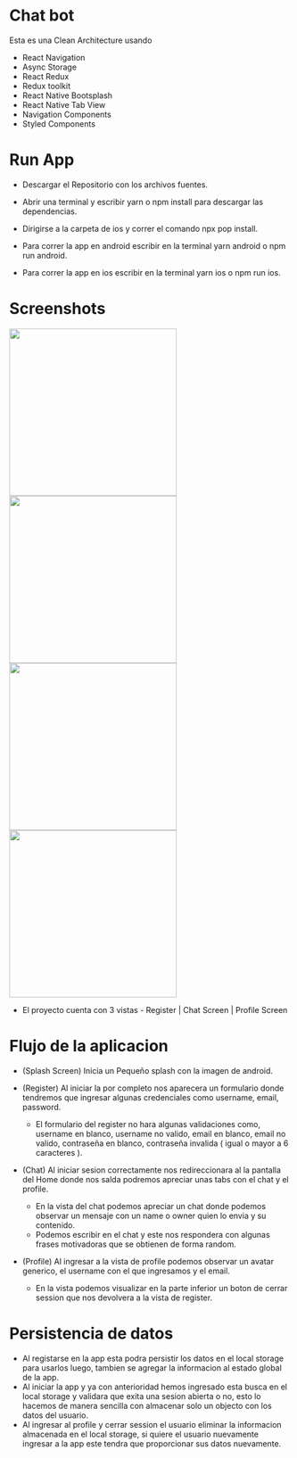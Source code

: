 # Chat bot

Esta es una Clean Architecture usando

- React Navigation
- Async Storage
- React Redux
- Redux toolkit
- React Native Bootsplash
- React Native Tab View
- Navigation Components
- Styled Components

# Run App

- Descargar el Repositorio con los archivos fuentes.
- Abrir una terminal y escribir yarn o npm install para descargar las dependencias.
- Dirigirse a la carpeta de ios y correr el comando npx pop install.
- Para correr la app en android escribir en la terminal yarn android o npm run android.

- Para correr la app en ios escribir en la terminal yarn ios o npm run ios.

# Screenshots

<img src='https://user-images.githubusercontent.com/45502428/151078596-33f0dadc-6a1b-49ba-b411-ac82638653e7.jpg' width="300px" />
<img src='https://user-images.githubusercontent.com/45502428/151078757-d145e312-042d-4a86-989d-9935bd8f5e33.jpg' width="300px" />
<img src='https://user-images.githubusercontent.com/45502428/151078765-cec854e2-692a-4ad3-a3d9-e65844c89c1c.jpg' width="300px" />
<img src='https://user-images.githubusercontent.com/45502428/151078781-1ee82899-ae25-4f5d-a221-d756e06870bb.jpg' width="300px" />


- El proyecto cuenta con 3 vistas - Register | Chat Screen | Profile Screen

# Flujo de la aplicacion

- (Splash Screen) Inicia un Pequeño splash con la imagen de android.

- (Register) Al iniciar la por completo nos aparecera un formulario donde tendremos que ingresar algunas credenciales como username, email, password.

  - El formulario del register no hara algunas validaciones como, username en blanco, username no valido, email en blanco, email no valido, contraseña en blanco, contraseña invalida ( igual o mayor a 6 caracteres ).

- (Chat) Al iniciar sesion correctamente nos redireccionara al la pantalla del Home donde nos salda podremos apreciar unas tabs con el chat y el profile.

  - En la vista del chat podemos apreciar un chat donde podemos observar un mensaje con un name o owner quien lo envia y su contenido.
  - Podemos escribir en el chat y este nos respondera con algunas frases motivadoras que se obtienen de forma random.

- (Profile) Al ingresar a la vista de profile podemos observar un avatar generico, el username con el que ingresamos y el email.

  - En la vista podemos visualizar en la parte inferior un boton de cerrar session que nos devolvera a la vista de register.

# Persistencia de datos

- Al registarse en la app esta podra persistir los datos en el local storage para usarlos luego, tambien se agregar la informacion al estado global de la app.
- Al iniciar la app y ya con anterioridad hemos ingresado esta busca en el local storage y validara que exita una sesion abierta o no, esto lo hacemos de manera sencilla con almacenar solo un objecto con los datos del usuario.
- Al ingresar al profile y cerrar session el usuario eliminar la informacion almacenada en el local storage, si quiere el usuario nuevamente ingresar a la app este tendra que proporcionar sus datos nuevamente.
